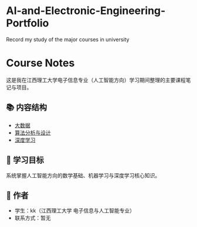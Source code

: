 # AI-and-Electronic-Engineering-Portfolio
Record my study of the major courses in university
# Course Notes

这是我在江西理工大学电子信息专业（人工智能方向）学习期间整理的主要课程笔记与项目。

## 📚 内容结构
- [大数据](./大数据)
- [算法分析与设计](./算法分析与设计)
- [深度学习](./深度学习)

## 🎯 学习目标
系统掌握人工智能方向的数学基础、机器学习与深度学习核心知识。

## 🧩 作者
- 学生：kk（江西理工大学 电子信息与人工智能专业）
- 联系方式：暂无
